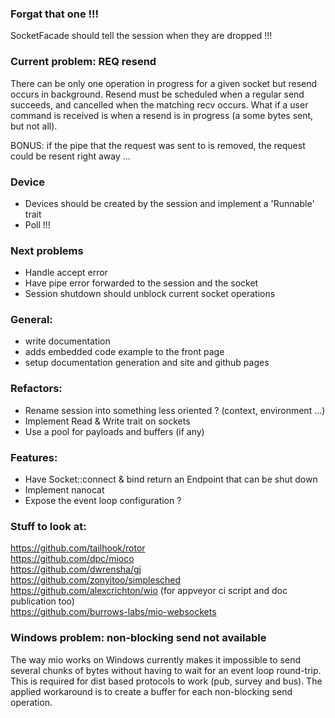 ### Forgat that one !!!
SocketFacade should tell the session when they are dropped !!!

### Current problem: REQ resend
There can be only one operation in progress for a given socket but resend occurs in background.
Resend must be scheduled when a regular send succeeds, and cancelled when the matching recv occurs.
What if a user command is received is when a resend is in progress (a some bytes sent, but not all).

BONUS: if the pipe that the request was sent to is removed, the request could be resent right away ...

### Device
 - Devices should be created by the session and implement a 'Runnable' trait
 - Poll !!!

### Next problems
- Handle accept error
- Have pipe error forwarded to the session and the socket
- Session shutdown should unblock current socket operations

### General:
- write documentation
- adds embedded code example to the front page
- setup documentation generation and site and github pages

### Refactors:
- Rename session into something less oriented ? (context, environment ...)
- Implement Read & Write trait on sockets
- Use a pool for payloads and buffers (if any)

### Features:
- Have Socket::connect & bind return an Endpoint that can be shut down
- Implement nanocat
- Expose the event loop configuration ?

### Stuff to look at:
https://github.com/tailhook/rotor  
https://github.com/dpc/mioco  
https://github.com/dwrensha/gj  
https://github.com/zonyitoo/simplesched  
https://github.com/alexcrichton/wio (for appveyor ci script and doc publication too)  
https://github.com/burrows-labs/mio-websockets  

### Windows problem: non-blocking send not available
The way mio works on Windows currently makes it impossible to send several chunks of bytes
without having to wait for an event loop round-trip.
This is required for dist based protocols to work (pub, survey and bus).
The applied workaround is to create a buffer for each non-blocking send operation.
